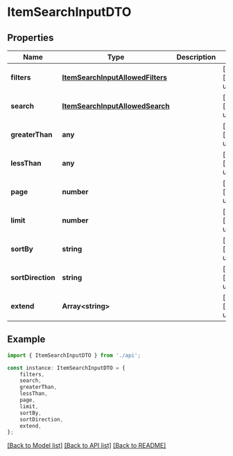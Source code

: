 # ItemSearchInputDTO


## Properties

Name | Type | Description | Notes
------------ | ------------- | ------------- | -------------
**filters** | [**ItemSearchInputAllowedFilters**](ItemSearchInputAllowedFilters.md) |  | [optional] [default to undefined]
**search** | [**ItemSearchInputAllowedSearch**](ItemSearchInputAllowedSearch.md) |  | [optional] [default to undefined]
**greaterThan** | **any** |  | [optional] [default to undefined]
**lessThan** | **any** |  | [optional] [default to undefined]
**page** | **number** |  | [optional] [default to undefined]
**limit** | **number** |  | [optional] [default to undefined]
**sortBy** | **string** |  | [optional] [default to undefined]
**sortDirection** | **string** |  | [optional] [default to undefined]
**extend** | **Array&lt;string&gt;** |  | [optional] [default to undefined]

## Example

```typescript
import { ItemSearchInputDTO } from './api';

const instance: ItemSearchInputDTO = {
    filters,
    search,
    greaterThan,
    lessThan,
    page,
    limit,
    sortBy,
    sortDirection,
    extend,
};
```

[[Back to Model list]](../README.md#documentation-for-models) [[Back to API list]](../README.md#documentation-for-api-endpoints) [[Back to README]](../README.md)
